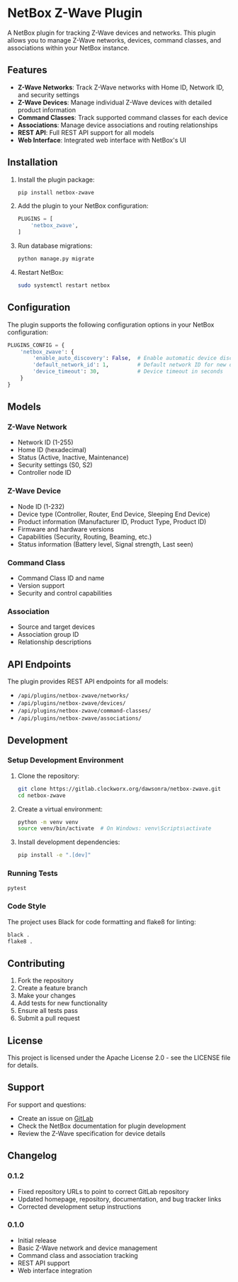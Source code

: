 # NetBox Z-Wave Plugin

A NetBox plugin for tracking Z-Wave devices and networks. This plugin allows you to manage Z-Wave networks, devices, command classes, and associations within your NetBox instance.

## Features

- **Z-Wave Networks**: Track Z-Wave networks with Home ID, Network ID, and security settings
- **Z-Wave Devices**: Manage individual Z-Wave devices with detailed product information
- **Command Classes**: Track supported command classes for each device
- **Associations**: Manage device associations and routing relationships
- **REST API**: Full REST API support for all models
- **Web Interface**: Integrated web interface with NetBox's UI

## Installation

1. Install the plugin package:
   ```bash
   pip install netbox-zwave
   ```

2. Add the plugin to your NetBox configuration:
   ```python
   PLUGINS = [
       'netbox_zwave',
   ]
   ```

3. Run database migrations:
   ```bash
   python manage.py migrate
   ```

4. Restart NetBox:
   ```bash
   sudo systemctl restart netbox
   ```

## Configuration

The plugin supports the following configuration options in your NetBox configuration:

```python
PLUGINS_CONFIG = {
    'netbox_zwave': {
        'enable_auto_discovery': False,  # Enable automatic device discovery
        'default_network_id': 1,         # Default network ID for new devices
        'device_timeout': 30,            # Device timeout in seconds
    }
}
```

## Models

### Z-Wave Network
- Network ID (1-255)
- Home ID (hexadecimal)
- Status (Active, Inactive, Maintenance)
- Security settings (S0, S2)
- Controller node ID

### Z-Wave Device
- Node ID (1-232)
- Device type (Controller, Router, End Device, Sleeping End Device)
- Product information (Manufacturer ID, Product Type, Product ID)
- Firmware and hardware versions
- Capabilities (Security, Routing, Beaming, etc.)
- Status information (Battery level, Signal strength, Last seen)

### Command Class
- Command Class ID and name
- Version support
- Security and control capabilities

### Association
- Source and target devices
- Association group ID
- Relationship descriptions

## API Endpoints

The plugin provides REST API endpoints for all models:

- `/api/plugins/netbox-zwave/networks/`
- `/api/plugins/netbox-zwave/devices/`
- `/api/plugins/netbox-zwave/command-classes/`
- `/api/plugins/netbox-zwave/associations/`

## Development

### Setup Development Environment

1. Clone the repository:
   ```bash
   git clone https://gitlab.clockworx.org/dawsonra/netbox-zwave.git
   cd netbox-zwave
   ```

2. Create a virtual environment:
   ```bash
   python -m venv venv
   source venv/bin/activate  # On Windows: venv\Scripts\activate
   ```

3. Install development dependencies:
   ```bash
   pip install -e ".[dev]"
   ```

### Running Tests

```bash
pytest
```

### Code Style

The project uses Black for code formatting and flake8 for linting:

```bash
black .
flake8 .
```

## Contributing

1. Fork the repository
2. Create a feature branch
3. Make your changes
4. Add tests for new functionality
5. Ensure all tests pass
6. Submit a pull request

## License

This project is licensed under the Apache License 2.0 - see the LICENSE file for details.

## Support

For support and questions:
- Create an issue on [GitLab](https://gitlab.clockworx.org/dawsonra/netbox-zwave/issues)
- Check the NetBox documentation for plugin development
- Review the Z-Wave specification for device details

## Changelog

### 0.1.2
- Fixed repository URLs to point to correct GitLab repository
- Updated homepage, repository, documentation, and bug tracker links
- Corrected development setup instructions

### 0.1.0
- Initial release
- Basic Z-Wave network and device management
- Command class and association tracking
- REST API support
- Web interface integration
